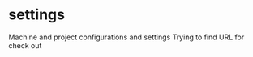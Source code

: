 settings
========

Machine and project configurations and settings
Trying to find URL for check out
